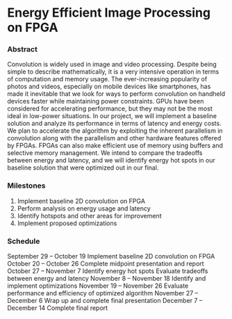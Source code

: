 # Energy Efficient Image Processing on FPGA

### Abstract
Convolution is widely used in image and video processing. Despite being simple to describe mathematically, it is a very intensive operation in terms of computation and memory usage. The ever-increasing popularity of photos and videos, especially on mobile devices like smartphones, has made it inevitable that we look for ways to perform convolution on handheld devices faster while maintaining power constraints. GPUs have been considered for accelerating performance, but they may not be the most ideal in low-power situations. In our project, we will implement a baseline solution and analyze its performance in terms of latency and energy costs. We plan to accelerate the algorithm by exploiting the inherent parallelism in convolution along with the parallelism and other hardware features offered by FPGAs. FPGAs can also make efficient use of memory using buffers and selective memory management. We intend to compare the tradeoffs between energy and latency, and we will identify energy hot spots in our baseline solution that were optimized out in our final.

### Milestones 
1. Implement baseline 2D convolution on FPGA
2. Perform analysis on energy usage and latency
3. Identify hotspots and other areas for improvement
4. Implement proposed optimizations

### Schedule
September 29 – October 19
    Implement baseline 2D convolution on FPGA
October 20 – October 26
    Complete midpoint presentation and report
October 27 – November 7
    Identify energy hot spots
    Evaluate tradeoffs between energy and latency
November 8 – November 18
    Identify and implement optimizations
November 19 – November 26
    Evaluate performance and efficiency of optimized algorithm
November 27 – December 6
    Wrap up and complete final presentation
December 7 – December 14
    Complete final report

